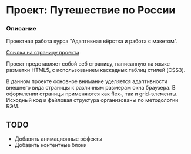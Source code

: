 # Проект: Путешествие по России

### Описание
Проектная работа курса "Адаптивная вёрстка и работа с макетом".

[Ссылка на страницу проекта](https://sergasent.github.io/russian-travel/)

Проект представляет собой веб страницу, написанную на языке разметки HTML5, с использованием каскадных таблиц стилей (CSS3).

В данном проекте основное внимание уделяется адаптивности внешнего вида страницы к различным размерам окна браузера. В оформлении страницы применяются как flex-, так и grid-элементы. Исходный код и файловая структура организованы по методологии БЭМ.

## TODO
* Добавить анимационные эффекты
* Добавить контентные блоки

